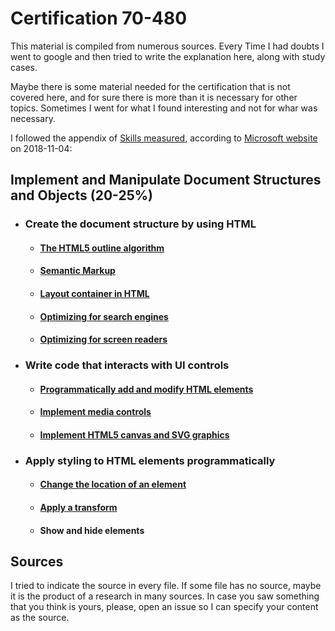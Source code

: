 # Certification 70-480

This material is compiled from numerous sources. Every Time I had doubts I went to google and then tried to write the explanation here, along with study cases.

Maybe there is some material needed for the certification that is not covered here, and for sure there is more than it is necessary for other topics. Sometimes I went for what I found interesting and not for whar was necessary.

I followed the appendix of [Skills measured](support-material/skills-measured.md), according to [Microsoft website](https://www.microsoft.com/en-us/learning/exam-70-480.aspx) on 2018-11-04:

## Implement and Manipulate Document Structures and Objects **(20-25%)**

* ### Create the document structure by using HTML

  * #### [The HTML5 outline algorithm](html/document-structure/outline-algorithm.md)

  * #### [Semantic Markup](html/document-structure/semantic-markup.md)

  * #### [Layout container in HTML](html/document-structure/layout-container.md)

  * #### [Optimizing for search engines](html/document-structure/search-engines.md)

  * #### [Optimizing for screen readers](html/document-structure/screen-readers.md)

* ### Write code that interacts with UI controls

  * #### [Programmatically add and modify HTML elements](html/ui-control-interaction-code/add-modify-elements.md)
  
  * #### [Implement media controls](html/ui-control-interaction-code/implement-media-controls.md)

  * #### [Implement HTML5 canvas and SVG graphics](html/ui-control-interaction-code/canvas-and-svg.md)

* ### Apply styling to HTML elements programmatically

  * #### [Change the location of an element](css/styling-elements-programmatically/change-element-location.md)
  
  * #### [Apply a transform](css/styling-elements-programmatically/applying-a-transform.md)
  
  * #### Show and hide elements


## Sources

I tried to indicate the source in every file. If some file has no source, maybe it is the product of a research in many sources. In case you saw something that you think is yours, please, open an issue so I can specify your content as the source.